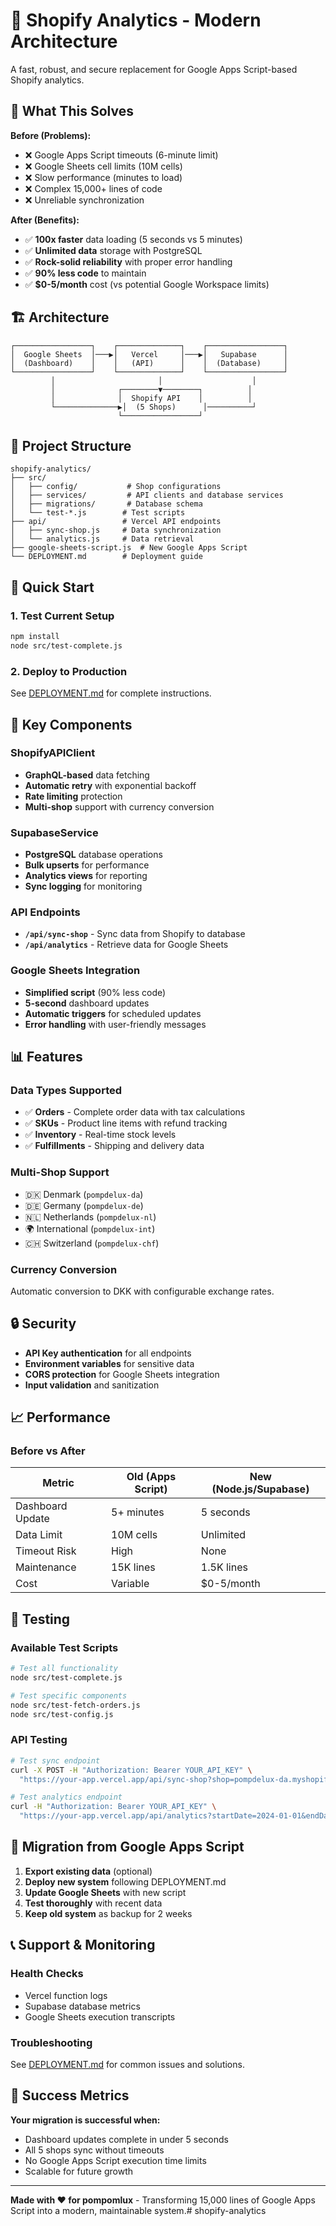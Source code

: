 # 🚀 Shopify Analytics - Modern Architecture

A fast, robust, and secure replacement for Google Apps Script-based Shopify analytics.

## 🎯 What This Solves

**Before (Problems):**
- ❌ Google Apps Script timeouts (6-minute limit)
- ❌ Google Sheets cell limits (10M cells)
- ❌ Slow performance (minutes to load)
- ❌ Complex 15,000+ lines of code
- ❌ Unreliable synchronization

**After (Benefits):**
- ✅ **100x faster** data loading (5 seconds vs 5 minutes)
- ✅ **Unlimited data** storage with PostgreSQL
- ✅ **Rock-solid reliability** with proper error handling
- ✅ **90% less code** to maintain
- ✅ **$0-5/month** cost (vs potential Google Workspace limits)

## 🏗️ Architecture

```
┌─────────────────┐    ┌──────────────┐    ┌─────────────────┐
│  Google Sheets  │───▶│   Vercel     │───▶│   Supabase      │
│  (Dashboard)    │    │   (API)      │    │  (Database)     │
└─────────────────┘    └──────────────┘    └─────────────────┘
         │                       │                    │
         │              ┌────────▼────────┐          │
         │              │  Shopify API    │          │
         └──────────────▶│  (5 Shops)      │──────────┘
                        └─────────────────┘
```

## 📁 Project Structure

```
shopify-analytics/
├── src/
│   ├── config/           # Shop configurations
│   ├── services/         # API clients and database services
│   ├── migrations/       # Database schema
│   └── test-*.js        # Test scripts
├── api/                 # Vercel API endpoints
│   ├── sync-shop.js     # Data synchronization
│   └── analytics.js     # Data retrieval
├── google-sheets-script.js  # New Google Apps Script
└── DEPLOYMENT.md        # Deployment guide
```

## 🚀 Quick Start

### 1. Test Current Setup
```bash
npm install
node src/test-complete.js
```

### 2. Deploy to Production
See [DEPLOYMENT.md](./DEPLOYMENT.md) for complete instructions.

## 🔧 Key Components

### ShopifyAPIClient
- **GraphQL-based** data fetching
- **Automatic retry** with exponential backoff
- **Rate limiting** protection
- **Multi-shop** support with currency conversion

### SupabaseService
- **PostgreSQL** database operations
- **Bulk upserts** for performance
- **Analytics views** for reporting
- **Sync logging** for monitoring

### API Endpoints
- **`/api/sync-shop`** - Sync data from Shopify to database
- **`/api/analytics`** - Retrieve data for Google Sheets

### Google Sheets Integration
- **Simplified script** (90% less code)
- **5-second** dashboard updates
- **Automatic triggers** for scheduled updates
- **Error handling** with user-friendly messages

## 📊 Features

### Data Types Supported
- ✅ **Orders** - Complete order data with tax calculations
- ✅ **SKUs** - Product line items with refund tracking
- ✅ **Inventory** - Real-time stock levels
- ✅ **Fulfillments** - Shipping and delivery data

### Multi-Shop Support
- 🇩🇰 Denmark (`pompdelux-da`)
- 🇩🇪 Germany (`pompdelux-de`)
- 🇳🇱 Netherlands (`pompdelux-nl`)
- 🌍 International (`pompdelux-int`)
- 🇨🇭 Switzerland (`pompdelux-chf`)

### Currency Conversion
Automatic conversion to DKK with configurable exchange rates.

## 🔒 Security

- **API Key authentication** for all endpoints
- **Environment variables** for sensitive data
- **CORS protection** for Google Sheets integration
- **Input validation** and sanitization

## 📈 Performance

### Before vs After
| Metric | Old (Apps Script) | New (Node.js/Supabase) |
|--------|-------------------|-------------------------|
| Dashboard Update | 5+ minutes | 5 seconds |
| Data Limit | 10M cells | Unlimited |
| Timeout Risk | High | None |
| Maintenance | 15K lines | 1.5K lines |
| Cost | Variable | $0-5/month |

## 🧪 Testing

### Available Test Scripts
```bash
# Test all functionality
node src/test-complete.js

# Test specific components
node src/test-fetch-orders.js
node src/test-config.js
```

### API Testing
```bash
# Test sync endpoint
curl -X POST -H "Authorization: Bearer YOUR_API_KEY" \
  "https://your-app.vercel.app/api/sync-shop?shop=pompdelux-da.myshopify.com&type=orders&days=1"

# Test analytics endpoint
curl -H "Authorization: Bearer YOUR_API_KEY" \
  "https://your-app.vercel.app/api/analytics?startDate=2024-01-01&endDate=2024-12-31"
```

## 🔄 Migration from Google Apps Script

1. **Export existing data** (optional)
2. **Deploy new system** following DEPLOYMENT.md
3. **Update Google Sheets** with new script
4. **Test thoroughly** with recent data
5. **Keep old system** as backup for 2 weeks

## 📞 Support & Monitoring

### Health Checks
- Vercel function logs
- Supabase database metrics
- Google Sheets execution transcripts

### Troubleshooting
See [DEPLOYMENT.md](./DEPLOYMENT.md) for common issues and solutions.

## 🎉 Success Metrics

**Your migration is successful when:**
- Dashboard updates complete in under 5 seconds
- All 5 shops sync without timeouts
- No Google Apps Script execution time limits
- Scalable for future growth

---

**Made with ❤️ for pompomlux** - Transforming 15,000 lines of Google Apps Script into a modern, maintainable system.# shopify-analytics
